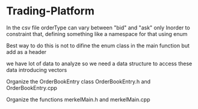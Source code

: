 # Trading-Platform

In the csv file orderType can vary between "bid" and "ask" only
Inorder to constraint that, defining something like a namespace for that using enum

Best way to do this is not to difine the enum class in the main function but add as a header

we have lot of data to analyze 
so we need a data structure to access these data
introducing vectors

Organize the OrderBookEntry class
OrderBookEntry.h and OrderBookEntry.cpp

Organize the functions
merkelMain.h and merkelMain.cpp